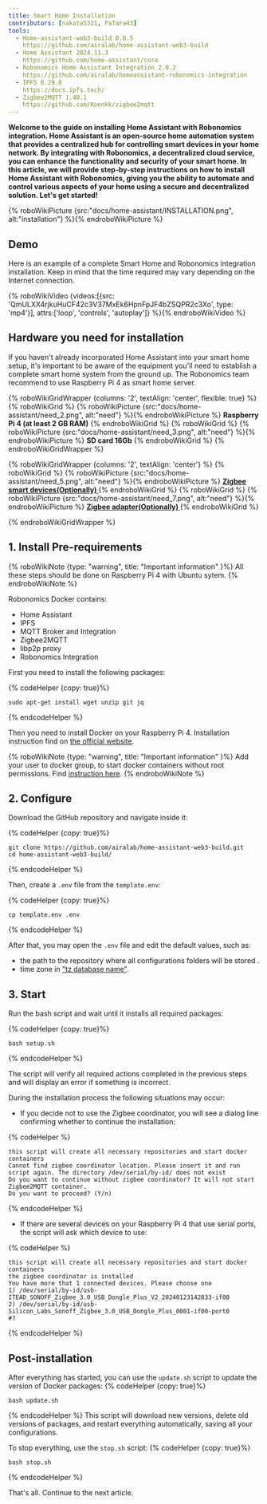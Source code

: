 ```yaml
---
title: Smart Home Installation
contributors: [nakata5321, PaTara43]
tools:
  - Home-assistant-web3-build 0.0.5
    https://github.com/airalab/home-assistant-web3-build
  - Home Assistant 2024.11.3
    https://github.com/home-assistant/core
  - Robonomics Home Assistant Integration 2.0.2
    https://github.com/airalab/homeassistant-robonomics-integration
  - IPFS 0.29.0
    https://docs.ipfs.tech/
  - Zigbee2MQTT 1.40.1
    https://github.com/Koenkk/zigbee2mqtt
---
```


**Welcome to the guide on installing Home Assistant with Robonomics integration. Home Assistant is an open-source home automation system that provides a centralized hub for controlling smart devices in your home network. By integrating with Robonomics, a decentralized cloud service, you can enhance the functionality and security of your smart home. In this article, we will provide step-by-step instructions on how to install Home Assistant with Robonomics, giving you the ability to automate and control various aspects of your home using a secure and decentralized solution. Let's get started!**

{% roboWikiPicture {src:"docs/home-assistant/INSTALLATION.png", alt:"installation"} %}{% endroboWikiPicture %}

## Demo

Here is an example of a complete Smart Home and Robonomics integration installation. Keep in mind that the time required may vary depending on the Internet connection.

{% roboWikiVideo {videos:[{src: 'QmULXX4rjkuHuCF42c3V37MxEk6HpnFpJF4bZSQPR2c3Xo', type: 'mp4'}], attrs:['loop', 'controls', 'autoplay']} %}{% endroboWikiVideo %}

## Hardware you need for installation

If you haven't already incorporated Home Assistant into your smart home setup, it's important to be aware of the equipment you'll need to establish a complete smart home system from the ground up. The Robonomics team recommend to use Raspberry Pi 4 as smart home server.


{% roboWikiGridWrapper {columns: '2', textAlign: 'center', flexible: true} %}
	{% roboWikiGrid %} {% roboWikiPicture {src:"docs/home-assistant/need_2.png", alt:"need"} %}{% endroboWikiPicture %}
	<b>Raspberry Pi 4 (at least 2 GB RAM)</b>
	{% endroboWikiGrid %}
	{% roboWikiGrid %} 	{% roboWikiPicture {src:"docs/home-assistant/need_3.png", alt:"need"} %}{% endroboWikiPicture %}
	<b>SD card 16Gb</b> {% endroboWikiGrid %}
{% endroboWikiGridWrapper %}

{% roboWikiGridWrapper {columns: '2', textAlign: 'center'} %}
	{% roboWikiGrid %} {% roboWikiPicture {src:"docs/home-assistant/need_5.png", alt:"need"} %}{% endroboWikiPicture %}
	 <a href="https://www.zigbee2mqtt.io/supported-devices/" target="_blank"> <b> Zigbee smart devices(Optionally) </b> </a>  {% endroboWikiGrid %}
	{% roboWikiGrid %} 	{% roboWikiPicture {src:"docs/home-assistant/need_7.png", alt:"need"} %}{% endroboWikiPicture %}
	<a href="https://www.zigbee2mqtt.io/information/supported_adapters.html" target="_blank"> <b> Zigbee adapter(Optionally) </b> </a>  {% endroboWikiGrid %}
	
{% endroboWikiGridWrapper %}


## 1. Install Pre-requirements


{% roboWikiNote {type: "warning", title: "Important information" }%} All these steps should be done on Raspberry Pi 4 with Ubuntu sytem. {% endroboWikiNote %}

Robonomics Docker contains:
- Home Assistant
- IPFS
- MQTT Broker and Integration
- Zigbee2MQTT
- libp2p proxy
- Robonomics Integration

First you need to install the following packages:


{% codeHelper {copy: true}%}

```
sudo apt-get install wget unzip git jq
```

{% endcodeHelper %}

Then you need to install Docker on your Raspberry Pi 4. Installation instruction find on [the official website](https://docs.docker.com/engine/install/).

{% roboWikiNote {type: "warning", title: "Important information" }%} Add your user to docker group, to start docker containers without root permissions. Find [instruction here](https://docs.docker.com/engine/install/linux-postinstall/). {% endroboWikiNote %}

## 2. Configure

Download the GitHub repository and navigate inside it:


{% codeHelper {copy: true}%}

```
git clone https://github.com/airalab/home-assistant-web3-build.git
cd home-assistant-web3-build/
```

{% endcodeHelper %}

Then, create a `.env` file from the `template.env`:


{% codeHelper {copy: true}%}

```
cp template.env .env
```

{% endcodeHelper %}

After that, you may open the `.env` file and edit the default values, such as:
- the path to the repository where all configurations folders will be stored .
- time zone in ["tz database name"](https://en.wikipedia.org/wiki/List_of_tz_database_time_zones).

## 3. Start

Run the bash script and wait until it installs all required packages:

{% codeHelper {copy: true}%}

```
bash setup.sh
```

{% endcodeHelper %}

The script will verify all required actions completed in the previous steps and will display an error if something is incorrect.

During the installation process the following situations may occur:
- If you decide not to use the Zigbee coordinator, you will see a dialog line confirming whether to continue the installation:

{% codeHelper %}

```
this script will create all necessary repositories and start docker containers
Cannot find zigbee coordinator location. Please insert it and run script again. The directory /dev/serial/by-id/ does not exist
Do you want to continue without zigbee coordinator? It will not start Zigbee2MQTT container.
Do you want to proceed? (Y/n)
```

{% endcodeHelper %}


- If there are several devices on your Raspberry Pi 4 that use serial ports, the script will ask which device to use:

{% codeHelper %}

```
this script will create all necessary repositories and start docker containers
the zigbee coordinator is installed
You have more that 1 connected devices. Please choose one
1) /dev/serial/by-id/usb-ITEAD_SONOFF_Zigbee_3.0_USB_Dongle_Plus_V2_20240123142833-if00
2) /dev/serial/by-id/usb-Silicon_Labs_Sonoff_Zigbee_3.0_USB_Dongle_Plus_0001-if00-port0
#?
```

{% endcodeHelper %}

## Post-installation

After everything has started, you can use the `update.sh` script to update the version of Docker packages: 
{% codeHelper {copy: true}%}

```
bash update.sh
```

{% endcodeHelper %} 
This script will download new versions, delete old versions of packages, and restart everything automatically, saving all your configurations.

To stop everything, use the `stop.sh` script:
{% codeHelper {copy: true}%}

```
bash stop.sh
```

{% endcodeHelper %}


That's all. Continue to the next article.